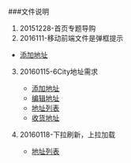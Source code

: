 ###文件说明

1. 20151228-首页专题导购
2. 2016111-移动前端文件是弹框提示
  - [添加地址](http://ksycode.github.io/PanliProject/2016111/alert.html)
3. 20160115-6City地址需求
    - [添加地址](http://ksycode.github.io/PanliProject/20160115/Address_Add.html)
    - [编辑地址](http://ksycode.github.io/PanliProject/20160115/index.html)
    - [地址列表](http://ksycode.github.io/PanliProject/20160115/Address_List.html)
    - [收货地址](http://ksycode.github.io/PanliProject/20160115/Address_List.html)

4. 20160118-下拉刷新，上拉加载
	- [地址列表](http://ksycode.github.io/PanliProject/20160118/Address_List.html)

